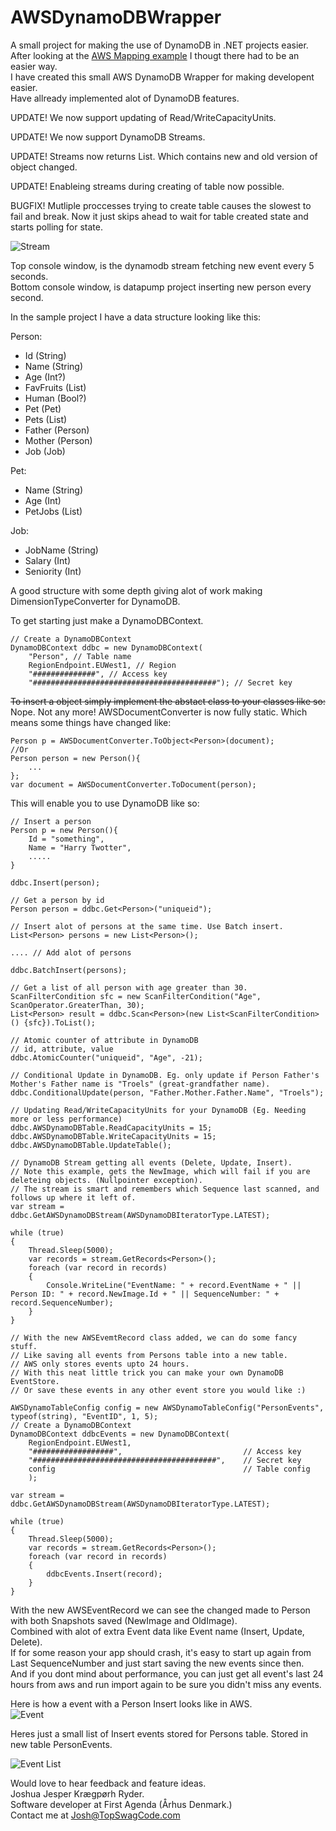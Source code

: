 # AWSDynamoDBWrapper

A small project for making the use of DynamoDB in .NET projects easier.    
After looking at the [AWS Mapping example](http://docs.aws.amazon.com/amazondynamodb/latest/developerguide/DynamoDBContext.ArbitraryDataMapping.html) I thougt there had to be an easier way.  
I have created this small AWS DynamoDB Wrapper for making developent easier.   
Have allready implemented alot of DynamoDB features.      

UPDATE! We now support updating of Read/WriteCapacityUnits.

UPDATE! We now support DynamoDB Streams.    

UPDATE! Streams now returns List<AWSEventRecord>. Which contains new and old version of object changed. 

UPDATE! Enableing streams during creating of table now possible.

BUGFIX! Mutliple proccesses trying to create table causes the slowest to fail and break. Now it just skips ahead to wait for table created state and starts polling for state.

![Stream](stream.gif)
    
Top console window, is the dynamodb stream fetching new event every 5 seconds.    
Bottom console window, is datapump project inserting new person every second.

In the sample project I have a data structure looking like this:

Person:
* Id (String)
* Name (String)
* Age (Int?)
* FavFruits (List<String>)
* Human (Bool?)
* Pet (Pet)
* Pets (List<Pet>)
* Father (Person)
* Mother (Person)
* Job (Job)

Pet:
* Name (String)
* Age (Int)
* PetJobs (List<Job>)

Job:
* JobName (String)
* Salary (Int)
* Seniority (Int)

A good structure with some depth giving alot of work making DimensionTypeConverter for DynamoDB.

To get starting just make a DynamoDBContext.
~~~~~~.NET
// Create a DynamoDBContext
DynamoDBContext ddbc = new DynamoDBContext(
    "Person", // Table name
    RegionEndpoint.EUWest1, // Region
    "##############", // Access key
    "#########################################"); // Secret key
~~~~~~

~~To insert a object simply implement the abstact class to your classes like so:~~    
Nope. Not any more! AWSDocumentConverter is now fully static. Which means some things have changed like:
~~~~~~.NET
Person p = AWSDocumentConverter.ToObject<Person>(document);
//Or
Person person = new Person(){
    ...
};
var document = AWSDocumentConverter.ToDocument(person);
~~~~~~

This will enable you to use DynamoDB like so:

~~~~~~.NET
// Insert a person
Person p = new Person(){
    Id = "something",
    Name = "Harry Twotter",
    .....
}

ddbc.Insert(person);
~~~~~~

~~~~~~.NET
// Get a person by id
Person person = ddbc.Get<Person>("uniqueid");
~~~~~~

~~~~~~.NET
// Insert alot of persons at the same time. Use Batch insert.
List<Person> persons = new List<Person>();

.... // Add alot of persons

ddbc.BatchInsert(persons);
~~~~~~

~~~~~~.NET
// Get a list of all person with age greater than 30.
ScanFilterCondition sfc = new ScanFilterCondition("Age", ScanOperator.GreaterThan, 30);
List<Person> result = ddbc.Scan<Person>(new List<ScanFilterCondition>() {sfc}).ToList();
~~~~~~

~~~~~~.NET
// Atomic counter of attribute in DynamoDB
// id, attribute, value
ddbc.AtomicCounter("uniqueid", "Age", -21);
~~~~~~

~~~~~~.NET
// Conditional Update in DynamoDB. Eg. only update if Person Father's Mother's Father name is "Troels" (great-grandfather name).
ddbc.ConditionalUpdate(person, "Father.Mother.Father.Name", "Troels");
~~~~~~

~~~~~~.NET
// Updating Read/WriteCapacityUnits for your DynamoDB (Eg. Needing more or less performance)
ddbc.AWSDynamoDBTable.ReadCapacityUnits = 15;
ddbc.AWSDynamoDBTable.WriteCapacityUnits = 15;
ddbc.AWSDynamoDBTable.UpdateTable();
~~~~~~

~~~~~~.NET
// DynamoDB Stream getting all events (Delete, Update, Insert).
// Note this example, gets the NewImage, which will fail if you are deleteing objects. (Nullpointer exception).
// The stream is smart and remembers which Sequence last scanned, and follows up where it left of.
var stream = ddbc.GetAWSDynamoDBStream(AWSDynamoDBIteratorType.LATEST);

while (true)
{
    Thread.Sleep(5000);
    var records = stream.GetRecords<Person>();
    foreach (var record in records)
    {
        Console.WriteLine("EventName: " + record.EventName + " || Person ID: " + record.NewImage.Id + " || SequenceNumber: " + record.SequenceNumber);
    }
}
~~~~~~


~~~~~~.NET
// With the new AWSEvemtRecord class added, we can do some fancy stuff.
// Like saving all events from Persons table into a new table.
// AWS only stores events upto 24 hours.
// With this neat little trick you can make your own DynamoDB EventStore.
// Or save these events in any other event store you would like :)

AWSDynamoTableConfig config = new AWSDynamoTableConfig("PersonEvents", typeof(string), "EventID", 1, 5);
// Create a DynamoDBContext
DynamoDBContext ddbcEvents = new DynamoDBContext(
    RegionEndpoint.EUWest1,
    "##################",                           // Access key
    "#########################################",    // Secret key
    config                                          // Table config
    );

var stream = ddbc.GetAWSDynamoDBStream(AWSDynamoDBIteratorType.LATEST);

while (true)
{
    Thread.Sleep(5000);
    var records = stream.GetRecords<Person>();
    foreach (var record in records)
    {
        ddbcEvents.Insert(record);
    }
}
~~~~~~

With the new AWSEventRecord we can see the changed made to Person with both Snapshots saved (NewImage and OldImage).    
Combined with alot of extra Event data like Event name (Insert, Update, Delete).   
If for some reason your app should crash, it's easy to start up again from Last SequenceNumber and just start saving the new events since then.   
And if you dont mind about performance, you can just get all event's last 24 hours from aws and run import again to be sure you didn't miss any events.

Here is how a event with a Person Insert looks like in AWS.    
![Event](event.png)

Heres just a small list of Insert events stored for Persons table. Stored in new table PersonEvents.
    
![Event List](eventlist.png)

Would love to hear feedback and feature ideas.        
Joshua Jesper Krægpørh Ryder.         
Software developer at First Agenda (Århus Denmark.)         
Contact me at Josh@TopSwagCode.com      
